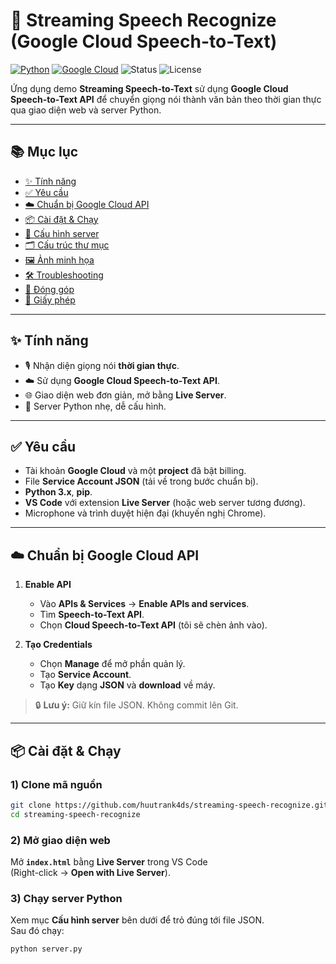 # 🎤 Streaming Speech Recognize (Google Cloud Speech-to-Text)

[![Python](https://img.shields.io/badge/Python-3.x-informational)](https://www.python.org/)
[![Google Cloud](https://img.shields.io/badge/Google%20Cloud-Speech--to--Text-4285F4?logo=googlecloud&logoColor=white)](https://cloud.google.com/speech-to-text)
![Status](https://img.shields.io/badge/status-demo-success)
![License](https://img.shields.io/badge/license-Apache%202.0-blue)

Ứng dụng demo **Streaming Speech-to-Text** sử dụng **Google Cloud Speech-to-Text API** để chuyển giọng nói thành văn bản theo thời gian thực qua giao diện web và server Python.

---

## 📚 Mục lục
- [✨ Tính năng](#-tính-năng)
- [✅ Yêu cầu](#-yêu-cầu)
- [☁️ Chuẩn bị Google Cloud API](#️-chuẩn-bị-google-cloud-api)
- [📦 Cài đặt & Chạy](#-cài-đặt--chạy)
- [🧩 Cấu hình server](#-cấu-hình-server)
- [🗂️ Cấu trúc thư mục](#️-cấu-trúc-thư-mục)
- [🖼️ Ảnh minh họa](#️-ảnh-minh-họa)
- [🛠️ Troubleshooting](#️-troubleshooting)
- [🤝 Đóng góp](#-đóng-góp)
- [📜 Giấy phép](#-giấy-phép)

---

## ✨ Tính năng
- 🎙️ Nhận diện giọng nói **thời gian thực**.
- ☁️ Sử dụng **Google Cloud Speech-to-Text API**.
- 🌐 Giao diện web đơn giản, mở bằng **Live Server**.
- 🐍 Server Python nhẹ, dễ cấu hình.

---

## ✅ Yêu cầu
- Tài khoản **Google Cloud** và một **project** đã bật billing.
- File **Service Account JSON** (tải về trong bước chuẩn bị).
- **Python 3.x**, **pip**.
- **VS Code** với extension **Live Server** (hoặc web server tương đương).
- Microphone và trình duyệt hiện đại (khuyến nghị Chrome).

---

## ☁️ Chuẩn bị Google Cloud API

1. **Enable API**
   - Vào **APIs & Services** → **Enable APIs and services**.  
   - Tìm **Speech-to-Text API**.  
   - Chọn **Cloud Speech-to-Text API** (tôi sẽ chèn ảnh vào).

2. **Tạo Credentials**
   - Chọn **Manage** để mở phần quản lý.  
   - Tạo **Service Account**.  
   - Tạo **Key** dạng **JSON** và **download** về máy.

> 🔒 **Lưu ý:** Giữ kín file JSON. Không commit lên Git.

---

## 📦 Cài đặt & Chạy

### 1) Clone mã nguồn
```bash
git clone https://github.com/huutrank4ds/streaming-speech-recognize.git
cd streaming-speech-recognize
``` 
### 2) Mở giao diện web
Mở **`index.html`** bằng **Live Server** trong VS Code  
(Right-click → **Open with Live Server**).
### 3) Chạy server Python
Xem mục **Cấu hình server** bên dưới để trỏ đúng tới file JSON.  
Sau đó chạy:
```bash
python server.py
```
